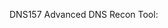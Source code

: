 DNS157 Advanced DNS Recon Tool:


                                                                                      

